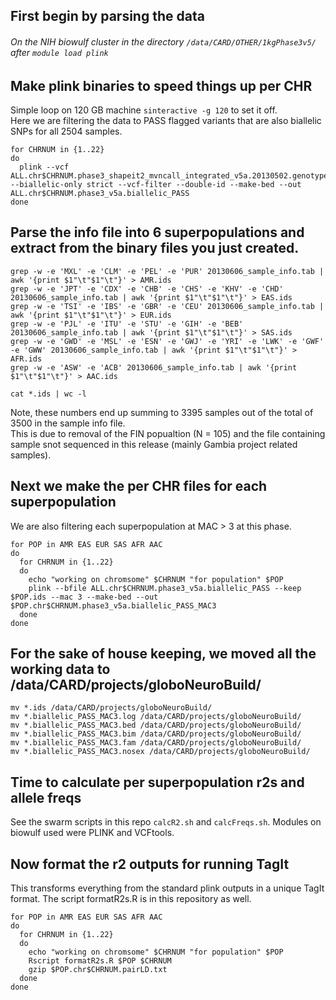 ## First begin by parsing the data
###### On the NIH biowulf cluster in the directory ```/data/CARD/OTHER/1kgPhase3v5/``` after ```module load plink```

## Make plink binaries to speed things up per CHR
Simple loop on 120 GB machine ```sinteractive -g 120``` to set it off.  
Here we are filtering the data to PASS flagged variants that are also biallelic SNPs for all 2504 samples. 
```
for CHRNUM in {1..22}
do
  plink --vcf ALL.chr$CHRNUM.phase3_shapeit2_mvncall_integrated_v5a.20130502.genotypes.vcf.gz --biallelic-only strict --vcf-filter --double-id --make-bed --out ALL.chr$CHRNUM.phase3_v5a.biallelic_PASS
done
```

## Parse the info file into 6 superpopulations and extract from the binary files you just created.
```
grep -w -e 'MXL' -e 'CLM' -e 'PEL' -e 'PUR' 20130606_sample_info.tab | awk '{print $1"\t"$1"\t"}' > AMR.ids
grep -w -e 'JPT' -e 'CDX' -e 'CHB' -e 'CHS' -e 'KHV' -e 'CHD' 20130606_sample_info.tab | awk '{print $1"\t"$1"\t"}' > EAS.ids
grep -w -e 'TSI' -e 'IBS' -e 'GBR' -e 'CEU' 20130606_sample_info.tab | awk '{print $1"\t"$1"\t"}' > EUR.ids
grep -w -e 'PJL' -e 'ITU' -e 'STU' -e 'GIH' -e 'BEB' 20130606_sample_info.tab | awk '{print $1"\t"$1"\t"}' > SAS.ids
grep -w -e 'GWD' -e 'MSL' -e 'ESN' -e 'GWJ' -e 'YRI' -e 'LWK' -e 'GWF' -e 'GWW' 20130606_sample_info.tab | awk '{print $1"\t"$1"\t"}' > AFR.ids
grep -w -e 'ASW' -e 'ACB' 20130606_sample_info.tab | awk '{print $1"\t"$1"\t"}' > AAC.ids

cat *.ids | wc -l
```
Note, these numbers end up summing to 3395 samples out of the total of 3500 in the sample info file.  
This is due to removal of the FIN popualtion (N = 105) and the file containing sample snot sequenced in this release (mainly Gambia project related samples).

## Next we make the per CHR files for each superpopulation
We are also filtering each superpopulation at MAC > 3 at this phase.

```
for POP in AMR EAS EUR SAS AFR AAC
do
  for CHRNUM in {1..22}
  do
    echo "working on chromsome" $CHRNUM "for population" $POP
    plink --bfile ALL.chr$CHRNUM.phase3_v5a.biallelic_PASS --keep $POP.ids --mac 3 --make-bed --out $POP.chr$CHRNUM.phase3_v5a.biallelic_PASS_MAC3
  done
done
```

## For the sake of house keeping, we moved all the working data to /data/CARD/projects/globoNeuroBuild/
```
mv *.ids /data/CARD/projects/globoNeuroBuild/
mv *.biallelic_PASS_MAC3.log /data/CARD/projects/globoNeuroBuild/
mv *.biallelic_PASS_MAC3.bed /data/CARD/projects/globoNeuroBuild/
mv *.biallelic_PASS_MAC3.bim /data/CARD/projects/globoNeuroBuild/
mv *.biallelic_PASS_MAC3.fam /data/CARD/projects/globoNeuroBuild/
mv *.biallelic_PASS_MAC3.nosex /data/CARD/projects/globoNeuroBuild/

```

## Time to calculate per superpopulation r2s and allele freqs
See the swarm scripts in this repo ```calcR2.sh``` and ```calcFreqs.sh```. Modules on biowulf used were PLINK and VCFtools.

## Now format the r2 outputs for running TagIt
This transforms everything from the standard plink outputs in a unique TagIt format. The script formatR2s.R is in this repository as well.
```
for POP in AMR EAS EUR SAS AFR AAC
do
  for CHRNUM in {1..22}
  do
    echo "working on chromsome" $CHRNUM "for population" $POP
    Rscript formatR2s.R $POP $CHRNUM
    gzip $POP.chr$CHRNUM.pairLD.txt
  done
done
```
